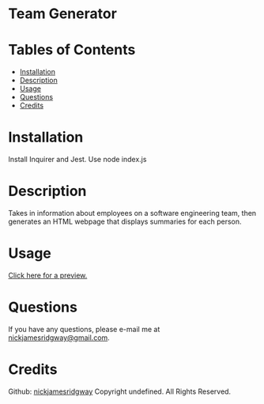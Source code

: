 
# Team Generator

# Tables of Contents
* [Installation](#installation)
* [Description](#description)
* [Usage](#usage)
* [Questions](#questions)
* [Credits](#credits)
# Installation
Install Inquirer and Jest. Use node index.js
# Description
Takes in information about employees on a software engineering team, then generates an HTML webpage that displays summaries for each person.
# Usage
[Click here for a preview.](https://dreamwithin.us/team_generator.mp4)
# Questions
If you have any questions, please e-mail me at nickjamesridgway@gmail.com.
# Credits
Github: [nickjamesridgway](https://github.com/nickjamesridgway/)
Copyright undefined. All Rights Reserved.

